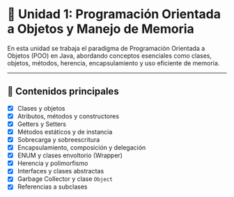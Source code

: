 # 🧩 Unidad 1: Programación Orientada a Objetos y Manejo de Memoria

En esta unidad se trabaja el paradigma de Programación Orientada a Objetos (POO) en Java, abordando conceptos esenciales como clases, objetos, métodos, herencia, encapsulamiento y uso eficiente de memoria.

---

## 📌 Contenidos principales

- [x] Clases y objetos
- [x] Atributos, métodos y constructores
- [x] Getters y Setters
- [x] Métodos estáticos y de instancia
- [x] Sobrecarga y sobreescritura
- [x] Encapsulamiento, composición y delegación
- [x] ENUM y clases envoltorio (Wrapper)
- [x] Herencia y polimorfismo
- [x] Interfaces y clases abstractas
- [x] Garbage Collector y clase `Object`
- [x] Referencias a subclases